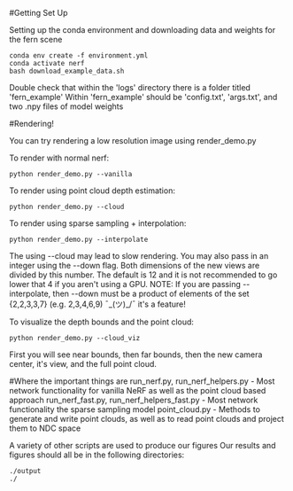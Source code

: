 #Getting Set Up

Setting up the conda environment and downloading data and weights for the fern scene
```
conda env create -f environment.yml
conda activate nerf
bash download_example_data.sh
```
Double check that within the 'logs' directory there is a folder titled 'fern_example'
Within 'fern_example' should be 'config.txt', 'args.txt', and two .npy files of model weights

#Rendering!

You can try rendering a low resolution image using render_demo.py

To render with normal nerf:
```
python render_demo.py --vanilla
```

To render using point cloud depth estimation:
```
python render_demo.py --cloud
```

To render using sparse sampling + interpolation:
```
python render_demo.py --interpolate
```

The using --cloud may lead to slow rendering.
You may also pass in an integer using the --down flag. Both dimensions of the new views are divided by this number. The default is 12 and it is not recommended to go lower that 4 if you aren't using a GPU. 
NOTE: If you are passing --interpolate, then --down must be a product of elements of the set {2,2,3,3,7} (e.g. 2,3,4,6,9) ¯\_(ツ)_/¯ it's a feature!

To visualize the depth bounds and the point cloud:
```
python render_demo.py --cloud_viz
```
First you will see near bounds, then far bounds, then the new camera center, it's view, and the full point cloud.

#Where the important things are
run_nerf.py, run_nerf_helpers.py   - Most network functionality for vanilla NeRF as well as the point cloud based approach
run_nerf_fast.py, run_nerf_helpers_fast.py - Most network functionality the sparse sampling model
point_cloud.py - Methods to generate and write point clouds, as well as to read point clouds and project them to NDC space

A variety of other scripts are used to produce our figures
Our results and figures should all be in the following directories:
```
./output
./
```




